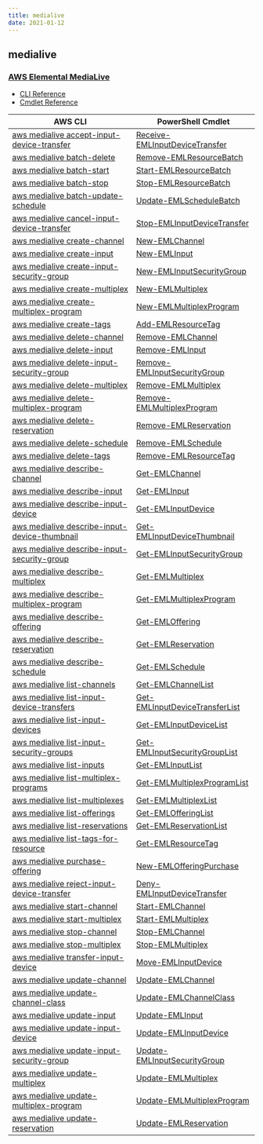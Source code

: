 ```yaml
---
title: medialive
date: 2021-01-12
---
```


## medialive

### [AWS Elemental MediaLive](https://aws.amazon.com/medialive/)

* [CLI Reference](https://docs.aws.amazon.com/cli/latest/reference/medialive/index.html)
* [Cmdlet Reference](https://docs.aws.amazon.com/powershell/latest/reference/items/AWS_Elemental_MediaLive_cmdlets.html)

|AWS CLI|PowerShell Cmdlet|
|----|----|
|[aws medialive accept-input-device-transfer](https://docs.aws.amazon.com/cli/latest/reference/medialive/accept-input-device-transfer.html)|[Receive-EMLInputDeviceTransfer](https://docs.aws.amazon.com/powershell/latest/reference/items/Receive-EMLInputDeviceTransfer.html)|
|[aws medialive batch-delete](https://docs.aws.amazon.com/cli/latest/reference/medialive/batch-delete.html)|[Remove-EMLResourceBatch](https://docs.aws.amazon.com/powershell/latest/reference/items/Remove-EMLResourceBatch.html)|
|[aws medialive batch-start](https://docs.aws.amazon.com/cli/latest/reference/medialive/batch-start.html)|[Start-EMLResourceBatch](https://docs.aws.amazon.com/powershell/latest/reference/items/Start-EMLResourceBatch.html)|
|[aws medialive batch-stop](https://docs.aws.amazon.com/cli/latest/reference/medialive/batch-stop.html)|[Stop-EMLResourceBatch](https://docs.aws.amazon.com/powershell/latest/reference/items/Stop-EMLResourceBatch.html)|
|[aws medialive batch-update-schedule](https://docs.aws.amazon.com/cli/latest/reference/medialive/batch-update-schedule.html)|[Update-EMLScheduleBatch](https://docs.aws.amazon.com/powershell/latest/reference/items/Update-EMLScheduleBatch.html)|
|[aws medialive cancel-input-device-transfer](https://docs.aws.amazon.com/cli/latest/reference/medialive/cancel-input-device-transfer.html)|[Stop-EMLInputDeviceTransfer](https://docs.aws.amazon.com/powershell/latest/reference/items/Stop-EMLInputDeviceTransfer.html)|
|[aws medialive create-channel](https://docs.aws.amazon.com/cli/latest/reference/medialive/create-channel.html)|[New-EMLChannel](https://docs.aws.amazon.com/powershell/latest/reference/items/New-EMLChannel.html)|
|[aws medialive create-input](https://docs.aws.amazon.com/cli/latest/reference/medialive/create-input.html)|[New-EMLInput](https://docs.aws.amazon.com/powershell/latest/reference/items/New-EMLInput.html)|
|[aws medialive create-input-security-group](https://docs.aws.amazon.com/cli/latest/reference/medialive/create-input-security-group.html)|[New-EMLInputSecurityGroup](https://docs.aws.amazon.com/powershell/latest/reference/items/New-EMLInputSecurityGroup.html)|
|[aws medialive create-multiplex](https://docs.aws.amazon.com/cli/latest/reference/medialive/create-multiplex.html)|[New-EMLMultiplex](https://docs.aws.amazon.com/powershell/latest/reference/items/New-EMLMultiplex.html)|
|[aws medialive create-multiplex-program](https://docs.aws.amazon.com/cli/latest/reference/medialive/create-multiplex-program.html)|[New-EMLMultiplexProgram](https://docs.aws.amazon.com/powershell/latest/reference/items/New-EMLMultiplexProgram.html)|
|[aws medialive create-tags](https://docs.aws.amazon.com/cli/latest/reference/medialive/create-tags.html)|[Add-EMLResourceTag](https://docs.aws.amazon.com/powershell/latest/reference/items/Add-EMLResourceTag.html)|
|[aws medialive delete-channel](https://docs.aws.amazon.com/cli/latest/reference/medialive/delete-channel.html)|[Remove-EMLChannel](https://docs.aws.amazon.com/powershell/latest/reference/items/Remove-EMLChannel.html)|
|[aws medialive delete-input](https://docs.aws.amazon.com/cli/latest/reference/medialive/delete-input.html)|[Remove-EMLInput](https://docs.aws.amazon.com/powershell/latest/reference/items/Remove-EMLInput.html)|
|[aws medialive delete-input-security-group](https://docs.aws.amazon.com/cli/latest/reference/medialive/delete-input-security-group.html)|[Remove-EMLInputSecurityGroup](https://docs.aws.amazon.com/powershell/latest/reference/items/Remove-EMLInputSecurityGroup.html)|
|[aws medialive delete-multiplex](https://docs.aws.amazon.com/cli/latest/reference/medialive/delete-multiplex.html)|[Remove-EMLMultiplex](https://docs.aws.amazon.com/powershell/latest/reference/items/Remove-EMLMultiplex.html)|
|[aws medialive delete-multiplex-program](https://docs.aws.amazon.com/cli/latest/reference/medialive/delete-multiplex-program.html)|[Remove-EMLMultiplexProgram](https://docs.aws.amazon.com/powershell/latest/reference/items/Remove-EMLMultiplexProgram.html)|
|[aws medialive delete-reservation](https://docs.aws.amazon.com/cli/latest/reference/medialive/delete-reservation.html)|[Remove-EMLReservation](https://docs.aws.amazon.com/powershell/latest/reference/items/Remove-EMLReservation.html)|
|[aws medialive delete-schedule](https://docs.aws.amazon.com/cli/latest/reference/medialive/delete-schedule.html)|[Remove-EMLSchedule](https://docs.aws.amazon.com/powershell/latest/reference/items/Remove-EMLSchedule.html)|
|[aws medialive delete-tags](https://docs.aws.amazon.com/cli/latest/reference/medialive/delete-tags.html)|[Remove-EMLResourceTag](https://docs.aws.amazon.com/powershell/latest/reference/items/Remove-EMLResourceTag.html)|
|[aws medialive describe-channel](https://docs.aws.amazon.com/cli/latest/reference/medialive/describe-channel.html)|[Get-EMLChannel](https://docs.aws.amazon.com/powershell/latest/reference/items/Get-EMLChannel.html)|
|[aws medialive describe-input](https://docs.aws.amazon.com/cli/latest/reference/medialive/describe-input.html)|[Get-EMLInput](https://docs.aws.amazon.com/powershell/latest/reference/items/Get-EMLInput.html)|
|[aws medialive describe-input-device](https://docs.aws.amazon.com/cli/latest/reference/medialive/describe-input-device.html)|[Get-EMLInputDevice](https://docs.aws.amazon.com/powershell/latest/reference/items/Get-EMLInputDevice.html)|
|[aws medialive describe-input-device-thumbnail](https://docs.aws.amazon.com/cli/latest/reference/medialive/describe-input-device-thumbnail.html)|[Get-EMLInputDeviceThumbnail](https://docs.aws.amazon.com/powershell/latest/reference/items/Get-EMLInputDeviceThumbnail.html)|
|[aws medialive describe-input-security-group](https://docs.aws.amazon.com/cli/latest/reference/medialive/describe-input-security-group.html)|[Get-EMLInputSecurityGroup](https://docs.aws.amazon.com/powershell/latest/reference/items/Get-EMLInputSecurityGroup.html)|
|[aws medialive describe-multiplex](https://docs.aws.amazon.com/cli/latest/reference/medialive/describe-multiplex.html)|[Get-EMLMultiplex](https://docs.aws.amazon.com/powershell/latest/reference/items/Get-EMLMultiplex.html)|
|[aws medialive describe-multiplex-program](https://docs.aws.amazon.com/cli/latest/reference/medialive/describe-multiplex-program.html)|[Get-EMLMultiplexProgram](https://docs.aws.amazon.com/powershell/latest/reference/items/Get-EMLMultiplexProgram.html)|
|[aws medialive describe-offering](https://docs.aws.amazon.com/cli/latest/reference/medialive/describe-offering.html)|[Get-EMLOffering](https://docs.aws.amazon.com/powershell/latest/reference/items/Get-EMLOffering.html)|
|[aws medialive describe-reservation](https://docs.aws.amazon.com/cli/latest/reference/medialive/describe-reservation.html)|[Get-EMLReservation](https://docs.aws.amazon.com/powershell/latest/reference/items/Get-EMLReservation.html)|
|[aws medialive describe-schedule](https://docs.aws.amazon.com/cli/latest/reference/medialive/describe-schedule.html)|[Get-EMLSchedule](https://docs.aws.amazon.com/powershell/latest/reference/items/Get-EMLSchedule.html)|
|[aws medialive list-channels](https://docs.aws.amazon.com/cli/latest/reference/medialive/list-channels.html)|[Get-EMLChannelList](https://docs.aws.amazon.com/powershell/latest/reference/items/Get-EMLChannelList.html)|
|[aws medialive list-input-device-transfers](https://docs.aws.amazon.com/cli/latest/reference/medialive/list-input-device-transfers.html)|[Get-EMLInputDeviceTransferList](https://docs.aws.amazon.com/powershell/latest/reference/items/Get-EMLInputDeviceTransferList.html)|
|[aws medialive list-input-devices](https://docs.aws.amazon.com/cli/latest/reference/medialive/list-input-devices.html)|[Get-EMLInputDeviceList](https://docs.aws.amazon.com/powershell/latest/reference/items/Get-EMLInputDeviceList.html)|
|[aws medialive list-input-security-groups](https://docs.aws.amazon.com/cli/latest/reference/medialive/list-input-security-groups.html)|[Get-EMLInputSecurityGroupList](https://docs.aws.amazon.com/powershell/latest/reference/items/Get-EMLInputSecurityGroupList.html)|
|[aws medialive list-inputs](https://docs.aws.amazon.com/cli/latest/reference/medialive/list-inputs.html)|[Get-EMLInputList](https://docs.aws.amazon.com/powershell/latest/reference/items/Get-EMLInputList.html)|
|[aws medialive list-multiplex-programs](https://docs.aws.amazon.com/cli/latest/reference/medialive/list-multiplex-programs.html)|[Get-EMLMultiplexProgramList](https://docs.aws.amazon.com/powershell/latest/reference/items/Get-EMLMultiplexProgramList.html)|
|[aws medialive list-multiplexes](https://docs.aws.amazon.com/cli/latest/reference/medialive/list-multiplexes.html)|[Get-EMLMultiplexList](https://docs.aws.amazon.com/powershell/latest/reference/items/Get-EMLMultiplexList.html)|
|[aws medialive list-offerings](https://docs.aws.amazon.com/cli/latest/reference/medialive/list-offerings.html)|[Get-EMLOfferingList](https://docs.aws.amazon.com/powershell/latest/reference/items/Get-EMLOfferingList.html)|
|[aws medialive list-reservations](https://docs.aws.amazon.com/cli/latest/reference/medialive/list-reservations.html)|[Get-EMLReservationList](https://docs.aws.amazon.com/powershell/latest/reference/items/Get-EMLReservationList.html)|
|[aws medialive list-tags-for-resource](https://docs.aws.amazon.com/cli/latest/reference/medialive/list-tags-for-resource.html)|[Get-EMLResourceTag](https://docs.aws.amazon.com/powershell/latest/reference/items/Get-EMLResourceTag.html)|
|[aws medialive purchase-offering](https://docs.aws.amazon.com/cli/latest/reference/medialive/purchase-offering.html)|[New-EMLOfferingPurchase](https://docs.aws.amazon.com/powershell/latest/reference/items/New-EMLOfferingPurchase.html)|
|[aws medialive reject-input-device-transfer](https://docs.aws.amazon.com/cli/latest/reference/medialive/reject-input-device-transfer.html)|[Deny-EMLInputDeviceTransfer](https://docs.aws.amazon.com/powershell/latest/reference/items/Deny-EMLInputDeviceTransfer.html)|
|[aws medialive start-channel](https://docs.aws.amazon.com/cli/latest/reference/medialive/start-channel.html)|[Start-EMLChannel](https://docs.aws.amazon.com/powershell/latest/reference/items/Start-EMLChannel.html)|
|[aws medialive start-multiplex](https://docs.aws.amazon.com/cli/latest/reference/medialive/start-multiplex.html)|[Start-EMLMultiplex](https://docs.aws.amazon.com/powershell/latest/reference/items/Start-EMLMultiplex.html)|
|[aws medialive stop-channel](https://docs.aws.amazon.com/cli/latest/reference/medialive/stop-channel.html)|[Stop-EMLChannel](https://docs.aws.amazon.com/powershell/latest/reference/items/Stop-EMLChannel.html)|
|[aws medialive stop-multiplex](https://docs.aws.amazon.com/cli/latest/reference/medialive/stop-multiplex.html)|[Stop-EMLMultiplex](https://docs.aws.amazon.com/powershell/latest/reference/items/Stop-EMLMultiplex.html)|
|[aws medialive transfer-input-device](https://docs.aws.amazon.com/cli/latest/reference/medialive/transfer-input-device.html)|[Move-EMLInputDevice](https://docs.aws.amazon.com/powershell/latest/reference/items/Move-EMLInputDevice.html)|
|[aws medialive update-channel](https://docs.aws.amazon.com/cli/latest/reference/medialive/update-channel.html)|[Update-EMLChannel](https://docs.aws.amazon.com/powershell/latest/reference/items/Update-EMLChannel.html)|
|[aws medialive update-channel-class](https://docs.aws.amazon.com/cli/latest/reference/medialive/update-channel-class.html)|[Update-EMLChannelClass](https://docs.aws.amazon.com/powershell/latest/reference/items/Update-EMLChannelClass.html)|
|[aws medialive update-input](https://docs.aws.amazon.com/cli/latest/reference/medialive/update-input.html)|[Update-EMLInput](https://docs.aws.amazon.com/powershell/latest/reference/items/Update-EMLInput.html)|
|[aws medialive update-input-device](https://docs.aws.amazon.com/cli/latest/reference/medialive/update-input-device.html)|[Update-EMLInputDevice](https://docs.aws.amazon.com/powershell/latest/reference/items/Update-EMLInputDevice.html)|
|[aws medialive update-input-security-group](https://docs.aws.amazon.com/cli/latest/reference/medialive/update-input-security-group.html)|[Update-EMLInputSecurityGroup](https://docs.aws.amazon.com/powershell/latest/reference/items/Update-EMLInputSecurityGroup.html)|
|[aws medialive update-multiplex](https://docs.aws.amazon.com/cli/latest/reference/medialive/update-multiplex.html)|[Update-EMLMultiplex](https://docs.aws.amazon.com/powershell/latest/reference/items/Update-EMLMultiplex.html)|
|[aws medialive update-multiplex-program](https://docs.aws.amazon.com/cli/latest/reference/medialive/update-multiplex-program.html)|[Update-EMLMultiplexProgram](https://docs.aws.amazon.com/powershell/latest/reference/items/Update-EMLMultiplexProgram.html)|
|[aws medialive update-reservation](https://docs.aws.amazon.com/cli/latest/reference/medialive/update-reservation.html)|[Update-EMLReservation](https://docs.aws.amazon.com/powershell/latest/reference/items/Update-EMLReservation.html)|

